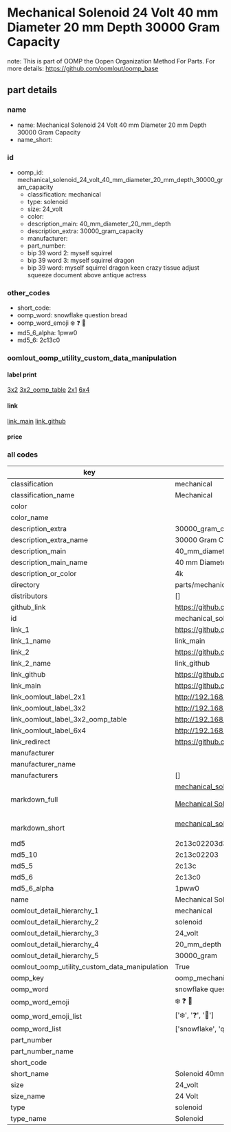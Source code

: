 # Mechanical Solenoid 24 Volt 40 mm Diameter 20 mm Depth 30000 Gram Capacity  

note: This is part of OOMP the Oopen Organization Method For Parts. For more details: https://github.com/oomlout/oomp_base

##  part details
  







### name
* name: Mechanical Solenoid 24 Volt 40 mm Diameter 20 mm Depth 30000 Gram Capacity
* name_short: 
### id
* oomp_id: mechanical_solenoid_24_volt_40_mm_diameter_20_mm_depth_30000_gram_capacity
  * classification: mechanical
  * type: solenoid
  * size: 24_volt
  * color: 
  * description_main: 40_mm_diameter_20_mm_depth
  * description_extra: 30000_gram_capacity
  * manufacturer: 
  * part_number: 
  * bip 39 word 2: myself squirrel
  * bip 39 word 3: myself squirrel dragon
  * bip 39 word: myself squirrel dragon keen crazy tissue adjust squeeze document above antique actress

### other_codes
* short_code: 
* oomp_word: snowflake question bread
* oomp_word_emoji :snowflake: :question: :bread:
* md5_6_alpha: 1pww0
* md5_6: 2c13c0






### oomlout_oomp_utility_custom_data_manipulation
#### label print
[3x2](http://192.168.1.245:1112/?label=oomp%201pww0)
[3x2_oomp_table](http://192.168.1.108:1112/?label=oomp%201pww0)
[2x1](http://192.168.1.242:1112/?label=oomp%201pww0)
[6x4](http://192.168.1.55:1112/?label=oomp%201pww0)    

#### link

[link_main](https://github.com/oomlout/oomlout_oomp_version_1_messy/tree/main/parts/mechanical_solenoid_24_volt_40_mm_diameter_20_mm_depth_30000_gram_capacity) [link_github](https://github.com/oomlout/oomlout_oomp_version_1_messy/tree/main/parts/mechanical_solenoid_24_volt_40_mm_diameter_20_mm_depth_30000_gram_capacity)                             

#### price







### all codes 
| key | value |  
| --- | --- |  
| classification | mechanical |  
| classification_name | Mechanical |  
| color |  |  
| color_name |  |  
| description_extra | 30000_gram_capacity |  
| description_extra_name | 30000 Gram Capacity |  
| description_main | 40_mm_diameter_20_mm_depth |  
| description_main_name | 40 mm Diameter 20 mm Depth |  
| description_or_color | 4k |  
| directory | parts/mechanical_solenoid_24_volt_40_mm_diameter_20_mm_depth_30000_gram_capacity |  
| distributors | [] |  
| github_link | https://github.com/oomlout/oomlout_oomp_part_src/tree/main/parts/mechanical_solenoid_24_volt_40_mm_diameter_20_mm_depth_30000_gram_capacity |  
| id | mechanical_solenoid_24_volt_40_mm_diameter_20_mm_depth_30000_gram_capacity |  
| link_1 | https://github.com/oomlout/oomlout_oomp_version_1_messy/tree/main/parts/mechanical_solenoid_24_volt_40_mm_diameter_20_mm_depth_30000_gram_capacity |  
| link_1_name | link_main |  
| link_2 | https://github.com/oomlout/oomlout_oomp_version_1_messy/tree/main/parts/mechanical_solenoid_24_volt_40_mm_diameter_20_mm_depth_30000_gram_capacity |  
| link_2_name | link_github |  
| link_github | https://github.com/oomlout/oomlout_oomp_version_1_messy/tree/main/parts/mechanical_solenoid_24_volt_40_mm_diameter_20_mm_depth_30000_gram_capacity |  
| link_main | https://github.com/oomlout/oomlout_oomp_version_1_messy/tree/main/parts/mechanical_solenoid_24_volt_40_mm_diameter_20_mm_depth_30000_gram_capacity |  
| link_oomlout_label_2x1 | http://192.168.1.242:1112/?label=oomp%201pww0 |  
| link_oomlout_label_3x2 | http://192.168.1.245:1112/?label=oomp%201pww0 |  
| link_oomlout_label_3x2_oomp_table | http://192.168.1.108:1112/?label=oomp%201pww0 |  
| link_oomlout_label_6x4 | http://192.168.1.55:1112/?label=oomp%201pww0 |  
| link_redirect | https://github.com/oomlout/oomlout_oomp_version_1_messy/tree/main/parts/mechanical_solenoid_24_volt_40_mm_diameter_20_mm_depth_30000_gram_capacity |  
| manufacturer |  |  
| manufacturer_name |  |  
| manufacturers | [] |  
| markdown_full | [mechanical_solenoid_24_volt_40_mm_diameter_20_mm_depth_30000_gram_capacity](none)<br>[](none)<br>[Mechanical Solenoid 24 Volt 40 Mm Diameter 20 Mm Depth 30000 Gram Capacity](none)<br><br> |  
| markdown_short | [mechanical_solenoid_24_volt_40_mm_diameter_20_mm_depth_30000_gram_capacity](none)<br><br> |  
| md5 | 2c13c02203d380738b19679a8434ec92 |  
| md5_10 | 2c13c02203 |  
| md5_5 | 2c13c |  
| md5_6 | 2c13c0 |  
| md5_6_alpha | 1pww0 |  
| name | Mechanical Solenoid 24 Volt 40 mm Diameter 20 mm Depth 30000 Gram Capacity |  
| oomlout_detail_hierarchy_1 | mechanical |  
| oomlout_detail_hierarchy_2 | solenoid |  
| oomlout_detail_hierarchy_3 | 24_volt |  
| oomlout_detail_hierarchy_4 | 20_mm_depth |  
| oomlout_detail_hierarchy_5 | 30000_gram |  
| oomlout_oomp_utility_custom_data_manipulation | True |  
| oomp_key | oomp_mechanical_solenoid_24_volt_40_mm_diameter_20_mm_depth_30000_gram_capacity |  
| oomp_word | snowflake question bread |  
| oomp_word_emoji | :snowflake: :question: :bread: |  
| oomp_word_emoji_list | [':snowflake:', ':question:', ':bread:'] |  
| oomp_word_list | ['snowflake', 'question', 'bread'] |  
| part_number |  |  
| part_number_name |  |  
| short_code |  |  
| short_name | Solenoid 40mm x 20mm 30.0kg 24_volt |  
| size | 24_volt |  
| size_name | 24 Volt |  
| type | solenoid |  
| type_name | Solenoid |  
